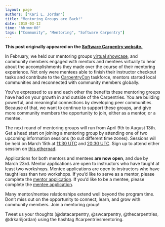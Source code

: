 ```yaml
---
layout: page
authors: ["Kari L. Jordan"]
title: "Mentoring Groups are Back!"
date: 2018-03-12
time: "hh:mm:00"
tags: ["Community", "Mentoring", "Software Carpentry"]
---
```


<p><b>This post originally appeared on the <a href="https://software-carpentry.org/">Software Carpentry website.</a></b></p>

In February, we held our mentoring groups [virtual showcase](http://www.datacarpentry.org/blog/Mentoring-Groups-Virtual-Showcase/), 
and community members engaged with mentors and mentees virtually to hear about the accomplishments they made over the course 
of their mentoring experience. Not only were mentees able to finish their instructor checkout tasks and contribute to 
the [CarpentryCon](http://www.carpentrycon.org/) taskforce, mentors started local communities and reconnected with community 
members globally. 

You’ve expressed to us and each other the benefits these mentoring groups have had on your growth in and outside of the Carpentries. 
You are building powerful, and meaningful connections by developing peer communities. Because of that, we want to continue to 
support these groups, and give more community members the opportunity to join, either as a mentor, or a mentee.

The next round of mentoring groups will run from April 9th to August 13th. Get a head start on joining a mentoring group by 
attending one of two upcoming information sessions (to suit different time zones). Sessions will be held on March 
15th at [11:30 UTC](https://www.timeanddate.com/worldclock/fixedtime.html?msg=Carpentries+Mentoring+Groups+Info+Session&iso=20180315T0730&p1=179&am=30) and [20:30 UTC](https://www.timeanddate.com/worldclock/fixedtime.html?msg=Carpentries+Mentoring+Groups+Info+Session&iso=20180315T1630&p1=179). Sign up to attend either session on [this etherpad](http://pad.software-carpentry.org/mentorship-info).                                        

Applications for both mentors and mentees **are now open**, and due by March 23rd. Mentor 
applications are open to instructors who have taught at least two workshops. Mentee applications are open to 
instructors who have taught less than two workshops. If you’d like to serve as a mentor, please complete the [mentor application](https://goo.gl/forms/xKYytXTbI1PUo56C2).  If you’d like to be a mentee, please complete the [mentee application](https://goo.gl/forms/0Tiz8m1E2H5nlLus2).   

Many mentor/mentee relationships extend well beyond the program time. Don’t miss out on the opportunity to connect, 
learn, and grow with community members. Join a mentoring group! 

Tweet us your thoughts (@datacarpentry, @swcarpentry, @thecarpentries, @drkariljordan) using the hashtag #carpentriesmentoring.
